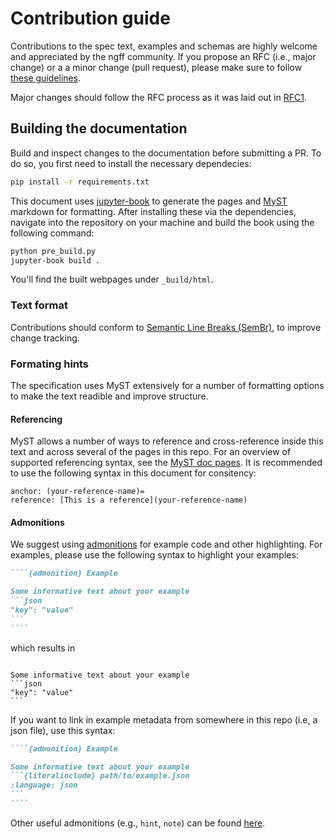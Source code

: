 # Contribution guide

Contributions to the spec text, examples and schemas are highly welcome
and appreciated by the ngff community.
If you propose an RFC (i.e., major change) or a a minor change (pull request),
please make sure to follow [these guidelines](https://ngff.openmicroscopy.org/contributing/index.html).

Major changes should follow the RFC process as it was laid out in [RFC1](https://ngff.openmicroscopy.org/rfc/1/index.html).

## Building the documentation

Build and inspect changes to the documentation before submitting a PR.
To do so, you first need to install the necessary dependecies:

```bash
pip install -r requirements.txt
```

This document uses [jupyter-book](https://jupyterbook.org) to generate the pages
and [MyST](https://mystmd.org) markdown for formatting.
After installing these via the dependencies,
navigate into the repository on your machine and build the book using the following command:

```bash
python pre_build.py
jupyter-book build .
```

You'll find the built webpages under `_build/html`.

### Text format

Contributions should conform to [Semantic Line Breaks (SemBr)](https://sembr.org/),
to improve change tracking.

### Formating hints

The specification uses MyST extensively for a number of formatting options
to make the text readible and improve structure.

#### Referencing

MyST allows a number of ways to reference and cross-reference inside this text
and across several of the pages in this repo.
For an overview of supported referencing syntax,
see the [MyST doc pages](https://mystmd.org/guide/cross-references).
It is recommended to use the following syntax in this document for consitency:

```
anchor: (your-reference-name)=
reference: [This is a reference](your-reference-name)
```

#### Admonitions

We suggest using [admonitions](https://mystmd.org/guide/admonitions) for example code and other highlighting.
For examples, please use the following syntax to highlight your examples:

`````markdown
````{admonition} Example

Some informative text about your example
```json
"key": "value"
```
````
`````

which results in

````{admonition} Example

Some informative text about your example
```json
"key": "value"
```
````

If you want to link in example metadata from somewhere in this repo (i.e, a json file),
use this syntax:

`````markdown
````{admonition} Example

Some informative text about your example
```{literalinclude} path/to/example.json
:language: json
```
````
`````

Other useful admonitions (e.g., `hint`, `note`) can be found [here](https://mystmd.org/guide/directives).
